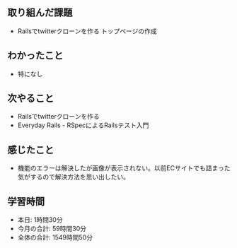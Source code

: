 ## 取り組んだ課題
- Railsでtwitterクローンを作る トップページの作成
## わかったこと
- 特になし
## 次やること
- Railsでtwitterクローンを作る
- Everyday Rails - RSpecによるRailsテスト入門
## 感じたこと
- 機能のエラーは解決したが画像が表示されない。以前ECサイトでも詰まった気がするので解決方法を思い出したい。
## 学習時間
- 本日: 1時間30分
- 今月の合計: 59時間30分
- 全体の合計: 1549時間50分　
